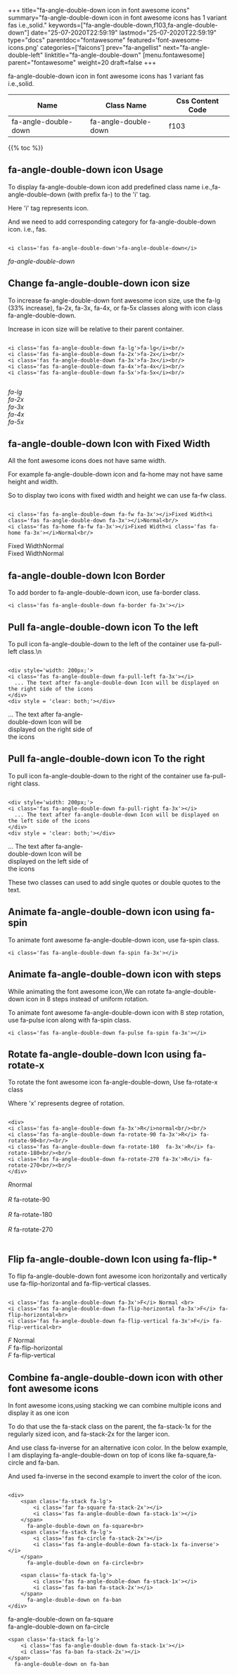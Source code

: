 +++
title="fa-angle-double-down icon in font awesome icons"
summary="fa-angle-double-down icon in font awesome icons has 1 variant fas i.e.,solid."
keywords=["fa-angle-double-down,f103,fa-angle-double-down"]
date="25-07-2020T22:59:19"
lastmod="25-07-2020T22:59:19"
type="docs"
parentdoc="fontawesome"
featured='font-awesome-icons.png'
categories=['faicons']
prev="fa-angellist"
next="fa-angle-double-left"
linktitle="fa-angle-double-down"
[menu.fontawesome]
parent="fontawesome"
weight=20
draft=false
+++


fa-angle-double-down icon in font awesome icons has 1 variant fas i.e.,solid.

<div class='table-responsive'><table class='table'><thead><tr><th>Name</th><th>Class Name</th><th>Css Content Code</th></tr></thead><tbody><tr><td>fa-angle-double-down</td><td>fa-angle-double-down</td><td>f103</td></tr></tbody></table></div>


{{% toc %}}


## fa-angle-double-down icon Usage

To display fa-angle-double-down icon add predefined class name i.e.,fa-angle-double-down (with prefix fa-) to the 'i' tag.

Here 'i' tag represents icon.

And we need to add corresponding category for fa-angle-double-down icon. i.e., fas.


```

<i class='fas fa-angle-double-down'>fa-angle-double-down</i>
```

<i class='fas fa-angle-double-down'>fa-angle-double-down</i>




## Change fa-angle-double-down icon size
To increase fa-angle-double-down font awesome icon size, use the fa-lg (33% increase), fa-2x, fa-3x, fa-4x, or fa-5x classes along with icon class fa-angle-double-down.

Increase in icon size will be relative to their parent container. 

```

<i class='fas fa-angle-double-down fa-lg'>fa-lg</i><br/>
<i class='fas fa-angle-double-down fa-2x'>fa-2x</i><br/>
<i class='fas fa-angle-double-down fa-3x'>fa-3x</i><br/>
<i class='fas fa-angle-double-down fa-4x'>fa-4x</i><br/>
<i class='fas fa-angle-double-down fa-5x'>fa-5x</i><br/>
            
```

<i class='fas fa-angle-double-down fa-lg'>fa-lg</i><br/>
<i class='fas fa-angle-double-down fa-2x'>fa-2x</i><br/>
<i class='fas fa-angle-double-down fa-3x'>fa-3x</i><br/>
<i class='fas fa-angle-double-down fa-4x'>fa-4x</i><br/>
<i class='fas fa-angle-double-down fa-5x'>fa-5x</i><br/>
            



## fa-angle-double-down Icon with Fixed Width 

All the font awesome icons does not have same width.

For example fa-angle-double-down icon and fa-home may not have same height and width.

So to display two icons with fixed width and height we can use fa-fw class.


```

<i class='fas fa-angle-double-down fa-fw fa-3x'></i>Fixed Width<i class='fas fa-angle-double-down fa-3x'></i>Normal<br/>
<i class='fas fa-home fa-fw fa-3x'></i>Fixed Width<i class='fas fa-home fa-3x'></i>Normal<br/>
```

<i class='fas fa-angle-double-down fa-fw fa-3x'></i>Fixed Width<i class='fas fa-angle-double-down fa-3x'></i>Normal<br/>
<i class='fas fa-home fa-fw fa-3x'></i>Fixed Width<i class='fas fa-home fa-3x'></i>Normal<br/>



## fa-angle-double-down Icon Border 

To add border to fa-angle-double-down icon, use fa-border class.


```
<i class='fas fa-angle-double-down fa-border fa-3x'></i>

```
<i class='fas fa-angle-double-down fa-border fa-3x'></i>





## Pull fa-angle-double-down icon To the left

To pull icon fa-angle-double-down to the left of the container use fa-pull-left class.\n

```

<div style='width: 200px;'>
<i class='fas fa-angle-double-down fa-pull-left fa-3x'></i>
  ... The text after fa-angle-double-down Icon will be displayed on the right side of the icons
</div>
<div style = 'clear: both;'></div>
```

<div style='width: 200px;'>
<i class='fas fa-angle-double-down fa-pull-left fa-3x'></i>
  ... The text after fa-angle-double-down Icon will be displayed on the right side of the icons
</div>
<div style = 'clear: both;'></div>




## Pull fa-angle-double-down icon To the right
To pull icon fa-angle-double-down to the right of the container use fa-pull-right class.

```

<div style='width: 200px;'>
<i class='fas fa-angle-double-down fa-pull-right fa-3x'></i>
  ... The text after fa-angle-double-down Icon will be displayed on the left side of the icons
</div>
<div style = 'clear: both;'></div>
```

<div style='width: 200px;'>
<i class='fas fa-angle-double-down fa-pull-right fa-3x'></i>
  ... The text after fa-angle-double-down Icon will be displayed on the left side of the icons
</div>
<div style = 'clear: both;'></div>

These two classes can used to add single quotes or double quotes to the text.


## Animate fa-angle-double-down icon using fa-spin
To animate font awesome fa-angle-double-down icon, use fa-spin class.

```
<i class='fas fa-angle-double-down fa-spin fa-3x'></i>
```
<i class='fas fa-angle-double-down fa-spin fa-3x'></i>




## Animate fa-angle-double-down icon with steps
While animating the font awesome icon,We can rotate fa-angle-double-down icon in 8 steps instead of uniform rotation.

To animate font awesome fa-angle-double-down icon with 8 step rotation, use fa-pulse icon along with fa-spin class.


```
<i class='fas fa-angle-double-down fa-pulse fa-spin fa-3x'></i>

```
<i class='fas fa-angle-double-down fa-pulse fa-spin fa-3x'></i>





## Rotate fa-angle-double-down Icon using fa-rotate-x
To rotate the font awesome icon fa-angle-double-down, Use fa-rotate-x class

Where 'x' represents degree of rotation.


```

<div>
<i class='fas fa-angle-double-down fa-3x'>R</i>normal<br/><br/>
<i class='fas fa-angle-double-down fa-rotate-90 fa-3x'>R</i> fa-rotate-90<br/><br/> 
<i class='fas fa-angle-double-down fa-rotate-180  fa-3x'>R</i> fa-rotate-180<br/><br/> 
<i class='fas fa-angle-double-down fa-rotate-270 fa-3x'>R</i> fa-rotate-270<br/><br/>
</div>
```

<div>
<i class='fas fa-angle-double-down fa-3x'>R</i>normal<br/><br/>
<i class='fas fa-angle-double-down fa-rotate-90 fa-3x'>R</i> fa-rotate-90<br/><br/> 
<i class='fas fa-angle-double-down fa-rotate-180  fa-3x'>R</i> fa-rotate-180<br/><br/> 
<i class='fas fa-angle-double-down fa-rotate-270 fa-3x'>R</i> fa-rotate-270<br/><br/>
</div>




## Flip fa-angle-double-down Icon using fa-flip-*
To flip fa-angle-double-down font awesome icon horizontally and vertically use fa-flip-horizontal and fa-flip-vertical classes. 

```

<i class='fas fa-angle-double-down fa-3x'>F</i> Normal <br>
<i class='fas fa-angle-double-down fa-flip-horizontal fa-3x'>F</i> fa-flip-horizontal<br>
<i class='fas fa-angle-double-down fa-flip-vertical fa-3x'>F</i> fa-flip-vertical<br>
```

<i class='fas fa-angle-double-down fa-3x'>F</i> Normal <br>
<i class='fas fa-angle-double-down fa-flip-horizontal fa-3x'>F</i> fa-flip-horizontal<br>
<i class='fas fa-angle-double-down fa-flip-vertical fa-3x'>F</i> fa-flip-vertical<br>




## Combine fa-angle-double-down icon with other font awesome icons
In font awesome icons,using stacking we can combine multiple icons and display it as one icon 

To do that use the fa-stack class on the parent, the fa-stack-1x for the regularly sized icon, and fa-stack-2x for the larger icon.

And use class fa-inverse for an alternative icon color. 
In the below example, I am displaying fa-angle-double-down on top of icons like fa-square,fa-circle and fa-ban.

And used fa-inverse in the second example to invert the color of the icon.

```

<div>
    <span class='fa-stack fa-lg'>
        <i class='far fa-square fa-stack-2x'></i>
        <i class='fas fa-angle-double-down fa-stack-1x'></i>
    </span>
      fa-angle-double-down on fa-square<br>
    <span class='fa-stack fa-lg'>
        <i class='fas fa-circle fa-stack-2x'></i>
        <i class='fas fa-angle-double-down fa-stack-1x fa-inverse'></i>
    </span>
      fa-angle-double-down on fa-circle<br>

    <span class='fa-stack fa-lg'>
        <i class='fas fa-angle-double-down fa-stack-1x'></i>
        <i class='fas fa-ban fa-stack-2x'></i>
    </span>
      fa-angle-double-down on fa-ban
</div>
```

<div>
    <span class='fa-stack fa-lg'>
        <i class='far fa-square fa-stack-2x'></i>
        <i class='fas fa-angle-double-down fa-stack-1x'></i>
    </span>
      fa-angle-double-down on fa-square<br>
    <span class='fa-stack fa-lg'>
        <i class='fas fa-circle fa-stack-2x'></i>
        <i class='fas fa-angle-double-down fa-stack-1x fa-inverse'></i>
    </span>
      fa-angle-double-down on fa-circle<br>

    <span class='fa-stack fa-lg'>
        <i class='fas fa-angle-double-down fa-stack-1x'></i>
        <i class='fas fa-ban fa-stack-2x'></i>
    </span>
      fa-angle-double-down on fa-ban
</div>






